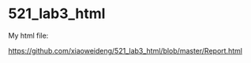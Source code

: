 # 521_lab3_html

My html file:

https://github.com/xiaoweideng/521_lab3_html/blob/master/Report.html
